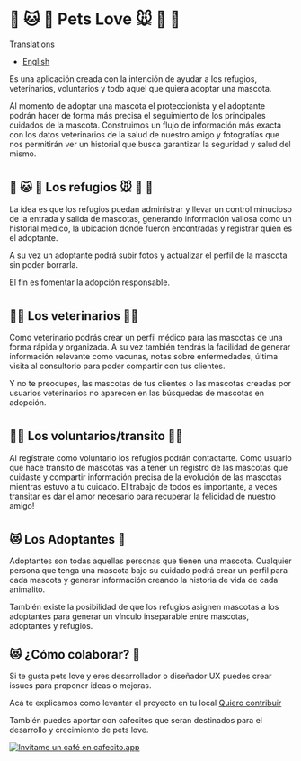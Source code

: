 # **🐶 🐱 🦊 Pets Love 🐭 🐹 🐰**

Translations

- [English](https://github.com/alexrobaina/frontend_petsLove/blob/master/README.md)

Es una aplicación creada con la intención de ayudar a los refugios, veterinarios, voluntarios y todo aquel que quiera adoptar una mascota.

Al momento de adoptar una mascota el proteccionista y el adoptante podrán hacer de forma más precisa el seguimiento de los principales cuidados de la mascota. Construimos un flujo de información más exacta con los datos veterinarios de la salud de nuestro amigo y fotografías que nos permitirán ver un historial que busca garantizar la seguridad y salud del mismo.

#

## **🐶 🐱 🦊 Los refugios 🐭 🐹 🐰**

La idea es que los refugios puedan administrar y llevar un control minucioso de la entrada y salida de mascotas, generando información valiosa como un historial medico, la ubicación donde fueron encontradas y registrar quien es el adoptante.

A su vez un adoptante podrá subir fotos y actualizar el perfil de la mascota sin poder borrarla.

El fin es fomentar la adopción responsable.

#

## **👩‍⚕️ Los veterinarios 👨‍⚕️**

Como veterinario podrás crear un perfil médico para las mascotas de una forma rápida y organizada. A su vez también tendrás la facilidad de generar información relevante como vacunas, notas sobre enfermedades, última visita al consultorio para poder compartir con tus clientes.

Y no te preocupes, las mascotas de tus clientes o las mascotas creadas por usuarios veterinarios no aparecen en las búsquedas de mascotas en adopción.

#

## **👩‍⚕️ Los voluntarios/transito 👨‍⚕️**

Al regístrate como voluntario los refugios podrán contactarte. Como usuario que hace transito de mascotas vas a tener un registro de las mascotas que cuidaste y compartir información precisa de la evolución de las mascotas mientras estuvo a tu cuidado. El trabajo de todos es importante, a veces transitar es dar el amor necesario para recuperar la felicidad de nuestro amigo!

#

## **😻 Los Adoptantes 🐶**

Adoptantes son todas aquellas personas que tienen una mascota. Cualquier persona que tenga una mascota bajo su cuidado podrá crear un perfil para cada mascota y generar información creando la historia de vida de cada animalito.

También existe la posibilidad de que los refugios asignen mascotas a los adoptantes para generar un vínculo inseparable entre mascotas, adoptantes y refugios.

## **😻 ¿Cómo colaborar? 🐶**

Si te gusta pets love y eres desarrollador o diseñador UX puedes crear issues para proponer ideas o mejoras.<br>

Acá te explicamos como levantar el proyecto en tu local
[Quiero contribuir](https://github.com/alexrobaina/frontend_petsLove/blob/master/CONTRIBUTING.md)

También puedes aportar con cafecitos que seran destinados para el desarrollo y crecimiento de pets love.

[![Invitame un café en cafecito.app](https://cdn.cafecito.app/imgs/buttons/button_6.svg)](https://cafecito.app/petslove)
